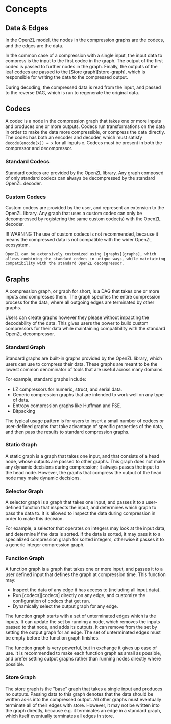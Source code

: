 # Concepts

## Data & Edges

In the OpenZL model, the nodes in the compression graphs are the codecs, and the edges are the data.

In the common case of a compression with a single input, the input data to compress is the input to the first codec in the graph.
The output of the first codec is passed to further nodes in the graph.
Finally, the outputs of the leaf codecs are passed to the [Store graph][store-graph], which is responsible for writing the data to the compressed output.

During decoding, the compressed data is read from the input, and passed to the reverse DAG, which is run to regenerate the original data.

## Codecs

A codec is a node in the compression graph that takes one or more inputs and produces one or more outputs.
Codecs run transformations on the data in order to make the data more compressible, or compress the data directly.
The codec has both an encoder and decoder, which must satisfy `decode(encode(x)) = x` for all inputs `x`.
Codecs must be present in both the compressor and decompressor.

### Standard Codecs

Standard codecs are provided by the OpenZL library.
Any graph composed of only standard codecs can always be decompressed by the standard OpenZL decoder.

### Custom Codecs

Custom codecs are provided by the user, and represent an extension to the OpenZL library.
Any graph that uses a custom codec can only be decompressed by registering the same custom codec(s) with the OpenZL decoder.

!!! WARNING
    The use of custom codecs is not recommended, because it means the compressed data is not compatible with the wider OpenZL ecosystem.

    OpenZL can be extensively customized using [graphs][graphs], which allows combining the standard codecs in unique ways, while maintaining compatibility with the standard OpenZL decompressor.


## Graphs

A compression graph, or graph for short, is a DAG that takes one or more inputs and compresses them.
The graph specifies the entire compression process for the data, where all outgoing edges are terminated by other graphs.

Users can create graphs however they please without impacting the decodability of the data.
This gives users the power to build custom compressors for their data while maintaining compatibility with the standard OpenZL decompressor.

### Standard Graph

Standard graphs are built-in graphs provided by the OpenZL library, which users can use to compress their data.
These graphs are meant to be the lowest common denominator of tools that are useful across many domains.

For example, standard graphs include:

* LZ compressors for numeric, struct, and serial data.
* Generic compression graphs that are intended to work well on any type of data.
* Entropy compression graphs like Huffman and FSE.
* Bitpacking

The typical usage pattern is for users to insert a small number of codecs or user-defined graphs that take advantage of specific properties of the data, and then pass the results to standard compression graphs.

### Static Graph

A static graph is a graph that takes one input, and that consists of a head node, whose outputs are passed to other graphs.
This graph does not make any dynamic decisions during compression; it always passes the input to the head node.
However, the graphs that compress the output of the head node may make dynamic decisions.

### Selector Graph

A selector graph is a graph that takes one input, and passes it to a user-defined function that inspects the input, and determines which graph to pass the data to.
It is allowed to inspect the data during compression in order to make this decision.

For example, a selector that operates on integers may look at the input data, and determine if the data is sorted.
If the data is sorted, it may pass it to a specialized compression graph for sorted integers, otherwise it passes it to a generic integer compression graph.

### Function Graph

A function graph is a graph that takes one or more input, and passes it to a user defined input that defines the graph at compression time.
This function may:

* Inspect the data of any edge it has access to (including all input data).
* Run [codecs][codecs] directly on any edge, and customize the configuration of codecs that get run.
* Dynamically select the output graph for any edge.

The function graph starts with a set of unterminated edges which is the inputs.
It can update the set by running a node, which removes the inputs passed to that node, and adds its outputs.
It can remove from the set by setting the output graph for an edge.
The set of unterminated edges must be empty before the function graph finishes.

The function graph is very powerful, but in exchange it gives up ease of use.
It is recommended to make each function graph as small as possible, and prefer setting output graphs rather than running nodes directly where possible.

### Store Graph

The store graph is the "base" graph that takes a single input and produces no outputs.
Passing data to this graph denotes that the data should be written as-is into the compressed output.
All other graphs must eventually terminate all of their edges with store.
However, it may not be written into the graph directly, because e.g. it terminates an edge in a standard graph, which itself eventually terminates all edges in store.
